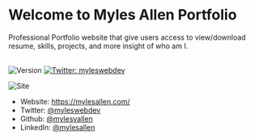 # Welcome to Myles Allen Portfolio
Professional Portfolio website that give users access to view/download resume, skills, projects, and more insight of who am I.   
<br/>
<p>
  <img alt="Version" src="https://img.shields.io/badge/version-1.0-blue.svg?cacheSeconds=2592000" />
  <a href="https://twitter.com/myleswebdev" target="_blank">
    <img alt="Twitter: myleswebdev" src="https://img.shields.io/twitter/follow/myleswebdev.svg?style=social" />
  </a>
</p>

![Site](https://github.com/mylesvallen/mylesvallen.github.io/blob/master/myles-allen-portfolio.png)

* Website: https://mylesallen.com/
* Twitter: [@myleswebdev](https://twitter.com/myleswebdev)
* Github: [@mylesvallen](https://github.com/mylesvallen)
* LinkedIn: [@mylesallen](https://linkedin.com/in/mylesallen)

